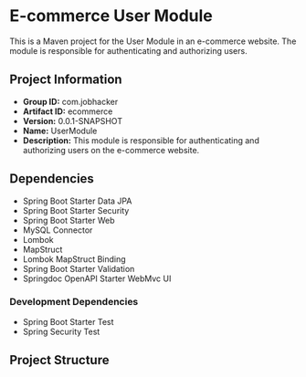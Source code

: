 # E-commerce User Module

This is a Maven project for the User Module in an e-commerce website. The module is responsible for authenticating and authorizing users.

## Project Information

- **Group ID:** com.jobhacker
- **Artifact ID:** ecommerce
- **Version:** 0.0.1-SNAPSHOT
- **Name:** UserModule
- **Description:** This module is responsible for authenticating and authorizing users on the e-commerce website.

## Dependencies

- Spring Boot Starter Data JPA
- Spring Boot Starter Security
- Spring Boot Starter Web
- MySQL Connector
- Lombok
- MapStruct
- Lombok MapStruct Binding
- Spring Boot Starter Validation
- Springdoc OpenAPI Starter WebMvc UI

### Development Dependencies

- Spring Boot Starter Test
- Spring Security Test

## Project Structure


